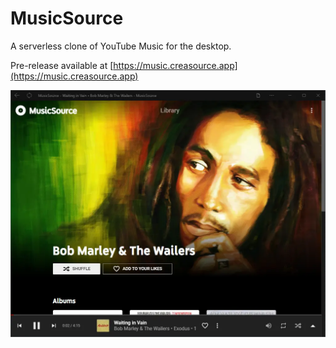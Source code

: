 # MusicSource

A serverless clone of YouTube Music for the desktop.

Pre-release available at [https://music.creasource.app](https://music.creasource.app)

![](src/assets/welcome/w2.webp)
